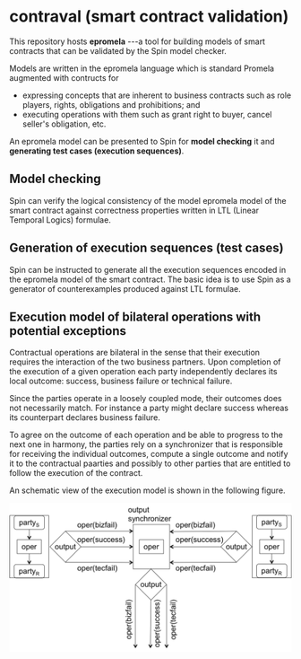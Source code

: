 
# contraval (smart contract validation)

This repository hosts **epromela** ---a tool for
building models of smart contracts that can
be validated by the Spin model checker.
<br/>

Models are written in the epromela language which
is standard Promela augmented with contructs for
* expressing concepts that are inherent to 
  business contracts such as role players,
  rights, obligations and prohibitions; and
* executing operations with them such as grant right
  to buyer, cancel seller's obligation, etc. 

An epromela model can be presented to Spin 
for **model checking** it and **generating test 
cases (execution sequences)**.

## Model checking 
 Spin can verify the logical consistency of the model
 epromela model of the smart contract against correctness 
 properties written 
 in LTL (Linear Temporal Logics) formulae. <br />

## Generation of execution sequences (test cases) 
 Spin can be instructed to generate all the execution
 sequences encoded in the epromela model of the
 smart contract. The basic idea is to use Spin as a
 generator of counterexamples produced against 
 LTL formulae.



## Execution model of bilateral operations with potential exceptions 
Contractual operations are bilateral in the sense that
their execution requires the interaction of the two
business partners. 
Upon completion of the execution of a given operation
each party independently declares its local outcome:
success, business failure or technical failure.

Since the parties operate in a loosely coupled mode,
their outcomes does not necessarily match. For instance
a party might declare success whereas its counterpart
declares business failure.

To agree on the outcome of each operation and be able
to progress to the next one in harmony, the parties
rely on a synchronizer that is responsible for 
receiving the individual outcomes, compute a single
outcome and notify it to the contractual paarties and
possibly to other parties that are entitled to
follow the execution of the contract.

An schematic view of the execution model is
shown in the following figure.

<p align="center">
  <img src="./figures/executionModelOfBilateralOperations.png" width="550" title="Execution model of contractual operations.">
</p>
